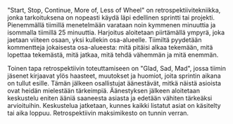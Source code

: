 "Start, Stop, Continue, More of, Less of Wheel" on retrospektiivitekniikka, jonka tarkoituksena on nopeasti käydä läpi edellinen sprintti tai projekti. Pienemmällä tiimillä menetelmään varataan noin kymmenen minuuttia ja isommalla tiimillä 25 minuuttia. Harjoitus aloitetaan piirtämällä ympyrä, joka jaetaan viiteen osaan, yksi kullekin osa-alueelle. Tiimiltä pyydetään kommentteja jokaisesta osa-alueesta: mitä pitäisi alkaa tekemään, mitä lopettaa tekemästä, mitä jatkaa, mitä tehdä vähemmän ja mitä enemmän. 

Toinen tapa retrospektiivin toteuttamiseen on "Glad, Sad, Mad", jossa tiimin jäsenet kirjaavat ylös haasteet, muutokset ja huomiot, joita sprintin aikana on tullut esille. Tämän jälkeen osallistujat äänestävät, mitkä näistä asioista ovat heidän mielestään tärkeimpiä. Äänestyksen jälkeen aloitetaan keskustelu eniten ääniä saaneesta asiasta ja edetään vähiten tärkeäksi arvioituihin. Keskustelua jatketaan, kunnes kaikki listatut asiat on käsitelty tai aika loppuu. Retrospektiivin maksimikesto on tunnin verran. 